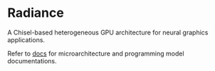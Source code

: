 Radiance
========

A Chisel-based heterogeneous GPU architecture for neural graphics applications.

Refer to [docs](docs/) for microarchitecture and programming model documentations.
